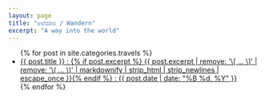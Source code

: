 ```yaml
---
layout: page
title: "ಅಲೆಮಾರಿ / Wandern"
excerpt: "A way into the world"
---
```

<ul class="post-list">
{% for post in site.categories.travels %}
  <li><article><a href="{{ site.url }}{{ post.url }}">{{ post.title }} : {% if post.excerpt %} <span class="excerpt">{{ post.excerpt | remove: '\[ ... \]' | remove: '\( ... \)' | markdownify | strip_html | strip_newlines | escape_once }}</span>{% endif %} :  <span class="entry-date"><time datetime="{{ post.date | date_to_xmlschema }}">{{ post.date | date: "%B %d, %Y" }}</time></span> </a></article></li>
{% endfor %}
</ul>
